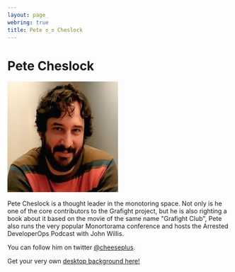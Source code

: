 ```yaml
---
layout: page
webring: true
title: Pete ಠ_ಠ Cheslock
---
```


# Pete Cheslock

![this is really pete cheslock][pete]

Pete Cheslock is a thought leader in the monotoring space.  Not only is he one of the core contributors to the Grafight project, but he is also righting a book about it based on the movie of the same name "Grafight Club", Pete also runs the very popular Monortorama conference and hosts the Arrested DeveloperOps Podcast with John Willis.

You can follow him on twitter <a href="https://twitter.com/cheeseplus">@cheeseplus</a>.

[pete]: ./pete.png

Get your very own <a href="../year-of-cheslock-on-the-desktop/cheslock-on-the-desktop-original.png">desktop background here!</a>
